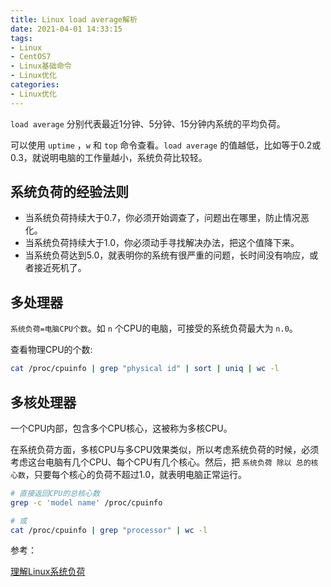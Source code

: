 ```yaml
---
title: Linux load average解析
date: 2021-04-01 14:33:15
tags:
- Linux
- CentOS7
- Linux基础命令
- Linux优化
categories:
- Linux优化
---
```


`load average` 分别代表最近1分钟、5分钟、15分钟内系统的平均负荷。

可以使用 `uptime` ，`w` 和 `top` 命令查看。`load average` 的值越低，比如等于0.2或0.3，就说明电脑的工作量越小，系统负荷比较轻。

## 系统负荷的经验法则

* 当系统负荷持续大于0.7，你必须开始调查了，问题出在哪里，防止情况恶化。
* 当系统负荷持续大于1.0，你必须动手寻找解决办法，把这个值降下来。
* 当系统负荷达到5.0，就表明你的系统有很严重的问题，长时间没有响应，或者接近死机了。
<!--more-->
## 多处理器

`系统负荷=电脑CPU个数`。如 `n` 个CPU的电脑，可接受的系统负荷最大为 `n.0`。

查看物理CPU的个数:

```sh
cat /proc/cpuinfo | grep "physical id" | sort | uniq | wc -l
```

## 多核处理器

一个CPU内部，包含多个CPU核心，这被称为多核CPU。

在系统负荷方面，多核CPU与多CPU效果类似，所以考虑系统负荷的时候，必须考虑这台电脑有几个CPU、每个CPU有几个核心。然后，把 `系统负荷 除以 总的核心数`，只要每个核心的负荷不超过1.0，就表明电脑正常运行。

```sh
# 直接返回CPU的总核心数
grep -c 'model name' /proc/cpuinfo

# 或
cat /proc/cpuinfo | grep "processor" | wc -l
```

参考：

[理解Linux系统负荷](http://www.ruanyifeng.com/blog/2011/07/linux_load_average_explained.html)